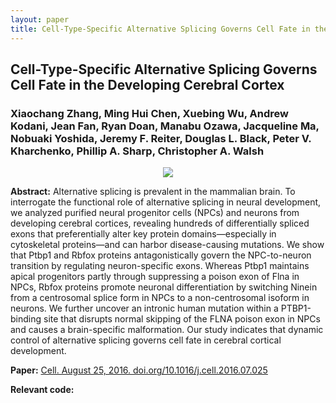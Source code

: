 ```yaml
---
layout: paper
title: Cell-Type-Specific Alternative Splicing Governs Cell Fate in the Developing Cerebral Cortex
---
```


## Cell-Type-Specific Alternative Splicing Governs Cell Fate in the Developing Cerebral Cortex

### Xiaochang Zhang, Ming Hui Chen, Xuebing Wu, Andrew Kodani, **Jean Fan**, Ryan Doan, Manabu Ozawa, Jacqueline Ma, Nobuaki Yoshida, Jeremy F. Reiter, Douglas L. Black, Peter V. Kharchenko, Phillip A. Sharp, Christopher A. Walsh

<div align="center"><img class="img-responsive" src="{{ "/images/papers/jcell201607025.png" | prepend: site.baseurl }}"></div>

**Abstract:** Alternative splicing is prevalent in the mammalian brain. To interrogate the functional role of alternative splicing in neural development, we analyzed purified neural progenitor cells (NPCs) and neurons from developing cerebral cortices, revealing hundreds of differentially spliced exons that preferentially alter key protein domains—especially in cytoskeletal proteins—and can harbor disease-causing mutations. We show that Ptbp1 and Rbfox proteins antagonistically govern the NPC-to-neuron transition by regulating neuron-specific exons. Whereas Ptbp1 maintains apical progenitors partly through suppressing a poison exon of Flna in NPCs, Rbfox proteins promote neuronal differentiation by switching Ninein from a centrosomal splice form in NPCs to a non-centrosomal isoform in neurons. We further uncover an intronic human mutation within a PTBP1-binding site that disrupts normal skipping of the FLNA poison exon in NPCs and causes a brain-specific malformation. Our study indicates that dynamic control of alternative splicing governs cell fate in cerebral cortical development.

**Paper:** [Cell. August 25, 2016. doi.org/10.1016/j.cell.2016.07.025](https://doi.org/10.1016/j.cell.2016.07.025)

**Relevant code:** <a href="https://github.com/JEFworks/Supplementary-Code/tree/master/jcell201607025"> <i class="fa fa-lg fa-github"></i> </a>
